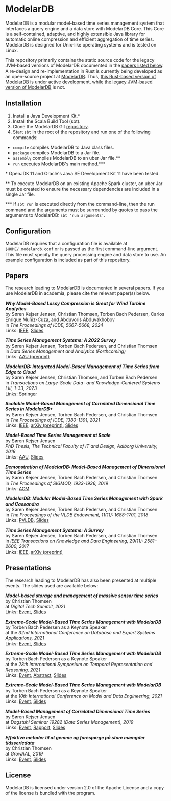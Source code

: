 # ModelarDB
ModelarDB is a modular model-based time series management system that interfaces
a query engine and a data store with ModelarDB Core. This Core is a
self-contained, adaptive, and highly extensible Java library for automatic
online compression and efficient aggregation of time series. ModelarDB is
designed for Unix-like operating systems and is tested on Linux.

This repository primarily contains the static source code for the legacy
JVM-based versions of ModelarDB documented in the [papers listed
below](https://github.com/skejserjensen/ModelarDB#papers). A re-design and
re-implementation in Rust is currently being developed as an open-source project
at [ModelarDB](https://github.com/ModelarData/ModelarDB-RS). Thus, [this
Rust-based version of ModelarDB](https://github.com/ModelarData/ModelarDB-RS) is
under active development, while [the legacy JVM-based version of
ModelarDB](https://github.com/ModelarData/ModelarDB) is not.

## Installation
1. Install a Java Development Kit.\*
2. Install the Scala Build Tool (sbt).
3. Clone the ModelarDB Git [repository](https://github.com/skejserjensen/ModelarDB).
4. Start ``sbt`` in the root of the repository and run one of the following commands:

- `compile` compiles ModelarDB to Java class files.
- `package` compiles ModelarDB to a Jar file.
- `assembly` compiles ModelarDB to an uber Jar file.\*\*
- `run` executes ModelarDB's main method.\*\*\*

\* OpenJDK 11 and Oracle's Java SE Development Kit 11 have been tested.

\*\* To execute ModelarDB on an existing Apache Spark cluster, an uber Jar must
be created to ensure the necessary dependencies are included in a single Jar
file.

\*\*\* If ``sbt run`` is executed directly from the command-line, then the run
command and the arguments must be surrounded by quotes to pass the arguments to
ModelarDB: ``sbt 'run arguments'``.

## Configuration
ModelarDB requires that a configuration file is available at
`$HOME/.modelardb.conf` or is passed as the first command-line argument. This
file must specify the query processing engine and data store to use. An example
configuration is included as part of this repository.

## Papers
The research leading to ModelarDB is documented in several papers. If you use
ModelarDB in academia, please cite the relevant paper(s) below.

***Why Model-Based Lossy Compression is Great for Wind Turbine Analytics***\
by Søren Kejser Jensen, Christian Thomsen, Torben Bach Pedersen, Carlos Enrique Muñiz-Cuza, and Abduvoris Abduvakhobov\
in *The Proceedings of ICDE, 5667-5668, 2024*\
Links: [IEEE](https://ieeexplore.ieee.org/document/10597779), [Slides](slides/2024-05-16_ICDE.pdf)

***Time Series Management Systems: A 2022 Survey***\
by Søren Kejser Jensen, Torben Bach Pedersen, and Christian Thomsen\
in *Data Series Management and Analytics (Forthcoming)*\
Links: [AAU (preprint)](https://vbn.aau.dk/da/publications/time-series-management-systems-a-2022-survey)

***ModelarDB: Integrated Model-Based Management of Time Series from Edge to Cloud***\
by Søren Kejser Jensen, Christian Thomsen, and Torben Bach Pedersen\
in *Transactions on Large-Scale Data- and Knowledge-Centered Systems LIII, 1-33, 2023*\
Links: [Springer](https://link.springer.com/chapter/10.1007/978-3-662-66863-4_1)

***Scalable Model-Based Management of Correlated Dimensional Time Series in ModelarDB+***\
by Søren Kejser Jensen, Torben Bach Pedersen, and Christian Thomsen\
in *The Proceedings of ICDE, 1380-1391, 2021*\
Links: [IEEE](https://ieeexplore.ieee.org/document/9458830), [arXiv (preprint)](https://arxiv.org/abs/1903.10269), [Slides](slides/2021-04-22_ICDE.pdf)

***Model-Based Time Series Management at Scale***\
by Søren Kejser Jensen\
*PhD Thesis, The Technical Faculty of IT and Design, Aalborg University, 2019*\
Links: [AAU](https://vbn.aau.dk/en/publications/model-based-time-series-management-at-scale), [Slides](slides/2019-11-04_PhD-Defence.pdf)

***Demonstration of ModelarDB: Model-Based Management of Dimensional Time Series***\
by Søren Kejser Jensen, Torben Bach Pedersen, and Christian Thomsen\
in *The Proceedings of SIGMOD, 1933-1936, 2019*\
Links: [ACM](https://dl.acm.org/doi/10.1145/3299869.3320216)

***ModelarDB: Modular Model-Based Time Series Management with Spark and Cassandra***\
by Søren Kejser Jensen, Torben Bach Pedersen, and Christian Thomsen\
in *The Proceedings of the VLDB Endowment, 11(11): 1688-1701, 2018*\
Links: [PVLDB](http://www.vldb.org/pvldb/vol11/p1688-jensen.pdf), [Slides](slides/2018-08-29_PVLDB.pdf)

***Time Series Management Systems: A Survey***\
by Søren Kejser Jensen, Torben Bach Pedersen, and Christian Thomsen\
in *IEEE Transactions on Knowledge and Data Engineering, 29(11): 2581–2600, 2017*\
Links: [IEEE](https://ieeexplore.ieee.org/document/8012550/), [arXiv (preprint)](https://arxiv.org/abs/1710.01077)

## Presentations
The research leading to ModelarDB has also been presented at multiple events.
The slides used are available below:

***Model-based storage and management of massive sensor time series***\
by Christian Thomsen\
at *Digital Tech Summit, 2021*\
Links: [Event](https://my.eventbuizz.com/event/digital-tech-summit-8890/detail), [Slides](slides/2021-12-01_DTS.pdf)

***Extreme-Scale Model-Based Time Series Management with ModelarDB***\
by Torben Bach Pedersen as a Keynote Speaker\
at the *32nd International Conference on Database and Expert Systems Applications, 2021*\
Links: [Event](http://www.dexa.org/previous/dexa2021/keynotes2021.html#keynote3), [Slides](slides/2021-09-30_DEXA-Keynote.pdf)

***Extreme-Scale Model-Based Time Series Management with ModelarDB***\
by Torben Bach Pedersen as a Keynote Speaker\
at the *28th International Symposium on Temporal Representation and Reasoning, 2021*\
Links: [Event](https://conference2.aau.at/event/61/page/46-time-2021), [Abstract](https://drops.dagstuhl.de/opus/volltexte/2021/14778/), [Slides](slides/2021-09-28_TIME-Keynote.pdf)

***Extreme-Scale Model-Based Time Series Management with ModelarDB***\
by Torben Bach Pedersen as a Keynote Speaker\
at the *10th International Conference on Model and Data Engineering, 2021*\
Links: [Event](https://cs.ttu.ee/events/medi2021/?page=keynotes), [Slides](slides/2021-06-21_MEDI-Keynote.pdf)

***Model-Based Management of Correlated Dimensional Time Series***\
by Søren Kejser Jensen\
at *Dagstuhl Seminar 19282 (Data Series Management), 2019*\
Links: [Event](https://www.dagstuhl.de/en/program/calendar/semhp/?semnr=19282), [Rapport](https://drops.dagstuhl.de/opus/volltexte/2019/11634/), [Slides](slides/2019-07-08_Dagstuhl-Seminar-19282.pdf)

***Effektive metoder til at gemme og forespørge på store mængder tidsseriedata***\
by Christian Thomsen\
at *GrowAAL, 2019*\
Links: [Event](https://infinit.dk/big-data/anvend-data-til-at-sikre-din-investering/), [Slides](slides/2019-05-07_GrowAAL.pdf)

## License
ModelarDB is licensed under version 2.0 of the Apache License and a copy of the
license is bundled with the program.
